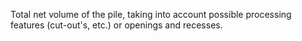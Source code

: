 ﻿Total net volume of the pile, taking into account possible processing features (cut-out's, etc.) or openings and recesses.